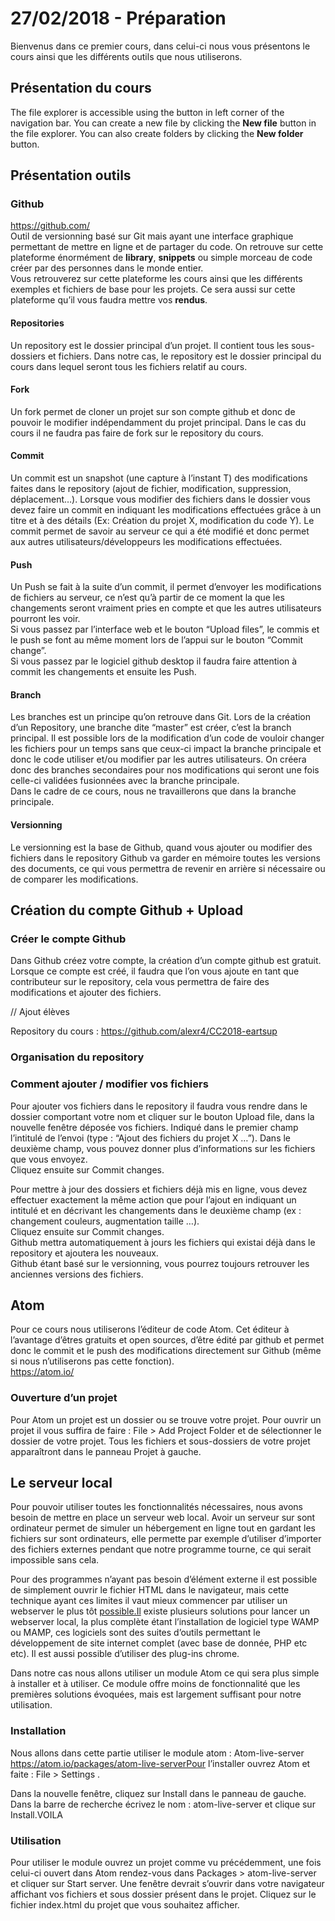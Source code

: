
<h1 id="préparation">27/02/2018 - Préparation</h1>
<p>Bienvenus dans ce premier cours, dans celui-ci nous vous présentons le cours ainsi que les différents outils que nous utiliserons.</p>
<h2 id="présentation-du-cours">Présentation du cours</h2>
<p>The file explorer is accessible using the button in left corner of the navigation bar. You can create a new file by clicking the <strong>New file</strong> button in the file explorer. You can also create folders by clicking the <strong>New folder</strong> button.</p>
<h2 id="présentation-outils">Présentation outils</h2>
<h3 id="github">Github</h3>
<p><a href="https://github.com/">https://github.com/</a><br>
Outil de versionning basé sur Git mais ayant une interface graphique permettant de mettre en ligne et de partager du code. On retrouve sur cette plateforme énormément de <strong>library</strong>, <strong>snippets</strong> ou simple morceau de code créer par des personnes dans le monde entier.<br>
Vous retrouverez sur cette plateforme les cours ainsi que les différents exemples et fichiers de base pour les projets. Ce sera aussi sur cette plateforme qu’il vous faudra mettre vos <strong>rendus</strong>.</p>
<h4 id="repositories">Repositories</h4>
<p>Un repository est le dossier principal d’un projet. Il contient tous les sous-dossiers et fichiers. Dans notre cas, le repository est le dossier principal du cours dans lequel seront tous les fichiers relatif au cours.</p>
<h4 id="fork">Fork</h4>
<p>Un fork permet de cloner un projet sur son compte github et donc de pouvoir le modifier indépendamment du projet principal. Dans le cas du cours il ne faudra pas faire de fork sur le repository du cours.</p>
<h4 id="commit">Commit</h4>
<p>Un commit est un snapshot (une capture à l’instant T) des modifications faites dans le repository (ajout de fichier, modification, suppression, déplacement…). Lorsque vous modifier des fichiers dans le dossier vous devez faire un commit en indiquant les modifications effectuées grâce à un titre et à des détails (Ex: Création du projet X, modification du code Y). Le commit permet de savoir au serveur ce qui a été modifié et donc permet aux autres utilisateurs/développeurs les modifications effectuées.</p>
<h4 id="push">Push</h4>
<p>Un Push se fait à la suite d’un commit, il permet d’envoyer les modifications de fichiers au serveur, ce n’est qu’à partir de ce moment la que les changements seront vraiment pries en compte et que les autres utilisateurs pourront les voir.<br>
Si vous passez par l’interface web et le bouton “Upload files”, le commis et le push se font au même moment lors de l’appui sur le bouton “Commit change”.<br>
Si vous passez par le logiciel github desktop il faudra faire attention à commit les changements et ensuite les Push.</p>
<h4 id="branch">Branch</h4>
<p>Les branches est un principe qu’on retrouve dans Git. Lors de la création d’un Repository, une branche dite “master” est créer, c’est la branch principal. Il est possible lors de la modification d’un code de vouloir changer les fichiers pour un temps sans que ceux-ci impact la branche principale et donc le code utiliser et/ou modifier par les autres utilisateurs. On créera donc des branches secondaires pour nos modifications qui seront une fois celle-ci validées fusionnées avec la branche principale.<br>
Dans le cadre de ce cours, nous ne travaillerons que dans la branche principale.</p>
<h4 id="versionning">Versionning</h4>
<p>Le versionning est la base de Github, quand vous ajouter ou modifier des fichiers dans le repository Github va garder en mémoire toutes les versions des documents, ce qui vous permettra de revenir en arrière si nécessaire ou de comparer les modifications.</p>
<h2 id="création-du-compte-github--upload">Création du compte Github + Upload</h2>
<h3 id="créer-le-compte-github">Créer le compte Github</h3>
<p>Dans Github créez votre compte, la création d’un compte github est gratuit.<br>
Lorsque ce compte est créé, il faudra que l’on vous ajoute en tant que contributeur sur le repository, cela vous permettra de faire des modifications et ajouter des fichiers.</p>
<p>// Ajout élèves</p>
<p>Repository du cours : <a href="https://github.com/alexr4/CC2018-eartsup">https://github.com/alexr4/CC2018-eartsup</a></p>
<h3 id="organisation-du-repository">Organisation du repository</h3>
<h3 id="comment-ajouter--modifier-vos-fichiers">Comment ajouter / modifier vos fichiers</h3>
<p>Pour ajouter vos fichiers dans le repository il faudra vous rendre dans le dossier comportant votre nom et cliquer sur le bouton Upload file, dans la nouvelle fenêtre déposée  vos fichiers. Indiqué dans le premier champ l’intitulé de l’envoi (type : “Ajout des fichiers du projet X …”). Dans le deuxième champ, vous pouvez donner plus d’informations sur les fichiers que vous envoyez.<br>
Cliquez ensuite sur Commit changes.</p>
<p>Pour mettre à jour des dossiers et fichiers déjà mis en ligne, vous devez effectuer exactement la même action que pour l’ajout en indiquant un intitulé et en décrivant les changements dans le deuxième champ (ex : changement couleurs, augmentation taille …).<br>
Cliquez ensuite sur Commit changes.<br>
Github mettra automatiquement à jours les fichiers qui existai déjà dans le repository et ajoutera les nouveaux.<br>
Github étant basé sur le versionning, vous pourrez toujours retrouver les anciennes versions des fichiers.</p>
<h2 id="atom">Atom</h2>
<p>Pour ce cours nous utiliserons l’éditeur de code Atom. Cet éditeur à l’avantage d’êtres gratuits et open sources, d’être édité par github et permet donc le commit et le push des modifications directement sur Github (même si nous n’utiliserons pas cette fonction).<br>
<a href="https://atom.io/">https://atom.io/</a></p>
<h3 id="ouverture-dun-projet">Ouverture d’un projet</h3>
<p>Pour Atom un projet est un dossier ou se trouve votre projet. Pour ouvrir un projet il vous suffira de faire : File &gt; Add Project Folder et de sélectionner le dossier de votre projet. Tous les fichiers et sous-dossiers de votre projet apparaîtront dans le panneau Projet à gauche.</p>
<h2 id="le-serveur-local">Le serveur local</h2>
<p>Pour pouvoir utiliser toutes les fonctionnalités nécessaires, nous avons besoin de mettre en place un serveur web local. Avoir un serveur sur sont ordinateur permet de simuler un hébergement en ligne tout en gardant les fichiers sur sont ordinateurs, elle permette par exemple d’utiliser d’importer des fichiers externes pendant que notre programme tourne, ce qui serait impossible sans cela.</p>
<p>Pour des programmes n’ayant pas besoin d’élément externe il est possible de simplement ouvrir le fichier HTML dans le navigateur, mais cette technique ayant ces limites il vaut mieux commencer par utiliser un webserver le plus tôt <a href="http://possible.Il">possible.Il</a> existe plusieurs solutions pour lancer un webserver local, la plus complète étant l’installation de logiciel type WAMP ou MAMP, ces logiciels sont des suites d’outils permettant le développement de site internet complet (avec base de donnée, PHP etc etc). Il est aussi possible d’utiliser des plug-ins chrome.</p>
<p>Dans notre cas nous allons utiliser un module Atom ce qui sera plus simple à installer et à utiliser. Ce module offre moins de fonctionnalité que les premières solutions évoquées, mais est largement suffisant pour notre utilisation.</p>
<h3 id="installation">Installation</h3>
<p>Nous allons dans cette partie utiliser le module atom : Atom-live-server <a href="https://atom.io/packages/atom-live-serverPour">https://atom.io/packages/atom-live-serverPour</a> l’installer ouvrez Atom et faite : File &gt; Settings .</p>
<p>Dans la nouvelle fenêtre, cliquez sur Install dans le panneau de gauche. Dans la barre de recherche écrivez le nom : atom-live-server et clique sur Install.VOILA</p>
<h3 id="utilisation">Utilisation</h3>
<p>Pour utiliser le module ouvrez un projet comme vu précédemment, une fois celui-ci ouvert dans Atom rendez-vous dans Packages &gt; atom-live-server et cliquer sur Start server. Une fenêtre devrait s’ouvrir dans votre navigateur affichant vos fichiers et sous dossier présent dans le projet. Cliquez sur le fichier index.html du projet que vous souhaitez afficher.</p>

